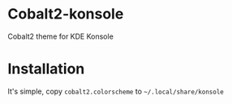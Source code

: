 # Cobalt2-konsole
Cobalt2 theme for KDE Konsole

# Installation

It's simple, copy `cobalt2.colorscheme` to `~/.local/share/konsole`
